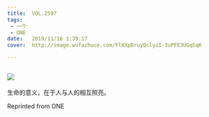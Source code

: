 ```yaml
---
title:	VOL.2597
tags:
 - 一个
 - ONE
date:	2019/11/16 1:39:17
cover:	http://image.wufazhuce.com/FlKXpDruyQclyzI-3uPFE3UGqSqK

---
```

![](http://image.wufazhuce.com/FlKXpDruyQclyzI-3uPFE3UGqSqK)
---

生命的意义，在于人与人的相互照亮。
 
Reprinted from ONE
